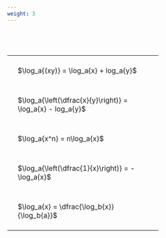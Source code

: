 ```yaml
---
weight: 3
---
```


#  
<br>
<style type="text/css">
#T_30618 th.col_heading {
  text-align: left;
  font-size: 1em;
}
#T_30618 td {
  text-align: left;
  font-size: 1em;
  padding: 1.5em;
}
#T_30618_row0_col0, #T_30618_row1_col0, #T_30618_row2_col0, #T_30618_row3_col0, #T_30618_row4_col0 {
  width: 300px;
  white-space: pre-wrap;
}
</style>
<table id="T_30618">
  <thead>
  </thead>
  <tbody>
    <tr>
      <td id="T_30618_row0_col0" class="data row0 col0" >$\log_a{(xy)} = \log_a{x} + log_a{y}$</td>
    </tr>
    <tr>
      <td id="T_30618_row1_col0" class="data row1 col0" >$\log_a{\left(\dfrac{x}{y}\right)} = \log_a{x} - log_a{y}$</td>
    </tr>
    <tr>
      <td id="T_30618_row2_col0" class="data row2 col0" >$\log_a{x^n} = n\log_a{x}$</td>
    </tr>
    <tr>
      <td id="T_30618_row3_col0" class="data row3 col0" >$\log_a{\left(\dfrac{1}{x}\right)} = -\log_a{x}$</td>
    </tr>
    <tr>
      <td id="T_30618_row4_col0" class="data row4 col0" >$\log_a{x} = \dfrac{\log_b{x}}{\log_b{a}}$</td>
    </tr>
  </tbody>
</table>
